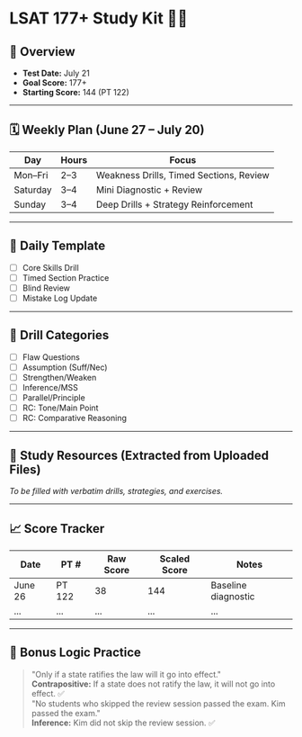 
# LSAT 177+ Study Kit 🧠🔥

## 📅 Overview
- **Test Date:** July 21
- **Goal Score:** 177+
- **Starting Score:** 144 (PT 122)

---

## 🗓️ Weekly Plan (June 27 – July 20)

| Day        | Hours | Focus                                       |
|------------|-------|---------------------------------------------|
| Mon–Fri    | 2–3   | Weakness Drills, Timed Sections, Review     |
| Saturday   | 3–4   | Mini Diagnostic + Review                    |
| Sunday     | 3–4   | Deep Drills + Strategy Reinforcement        |

---

## 📌 Daily Template
- [ ] Core Skills Drill
- [ ] Timed Section Practice
- [ ] Blind Review
- [ ] Mistake Log Update

---

## 🔁 Drill Categories
- [ ] Flaw Questions
- [ ] Assumption (Suff/Nec)
- [ ] Strengthen/Weaken
- [ ] Inference/MSS
- [ ] Parallel/Principle
- [ ] RC: Tone/Main Point
- [ ] RC: Comparative Reasoning

---

## 🔬 Study Resources (Extracted from Uploaded Files)
_To be filled with verbatim drills, strategies, and exercises._

---

## 📈 Score Tracker
| Date       | PT #   | Raw Score | Scaled Score | Notes              |
|------------|--------|-----------|--------------|--------------------|
| June 26    | PT 122 | 38        | 144          | Baseline diagnostic|
| ...        | ...    | ...       | ...          | ...                |

---

## 🧠 Bonus Logic Practice
> "Only if a state ratifies the law will it go into effect."  
**Contrapositive:** If a state does not ratify the law, it will not go into effect. ✅  
> "No students who skipped the review session passed the exam. Kim passed the exam."  
**Inference:** Kim did not skip the review session. ✅
